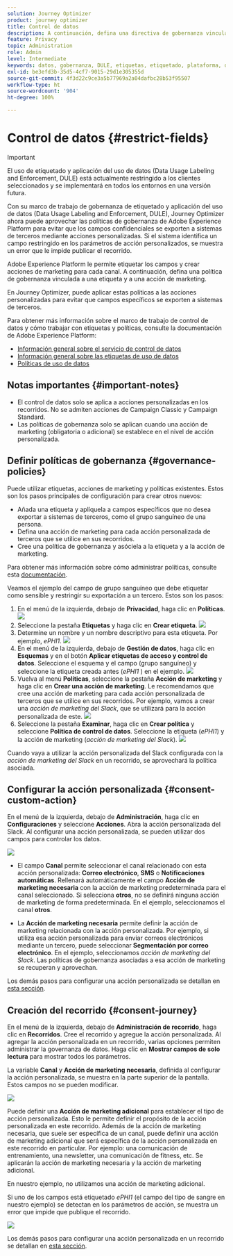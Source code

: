 ```yaml
---
solution: Journey Optimizer
product: journey optimizer
title: Control de datos
description: A continuación, defina una directiva de gobernanza vinculada a una etiqueta y a una acción de marketing
feature: Privacy
topic: Administration
role: Admin
level: Intermediate
keywords: datos, gobernanza, DULE, etiquetas, etiquetado, plataforma, directiva
exl-id: be3efd3b-35d5-4cf7-9015-29d1e305355d
source-git-commit: 4f3d22c9ce3a5b77969a2a04dafbc28b53f95507
workflow-type: ht
source-wordcount: '904'
ht-degree: 100%

---
```


# Control de datos {#restrict-fields}


>[!IMPORTANT]
>
>El uso de etiquetado y aplicación del uso de datos (Data Usage Labeling and Enforcement, DULE) está actualmente restringido a los clientes seleccionados y se implementará en todos los entornos en una versión futura.

Con su marco de trabajo de gobernanza de etiquetado y aplicación del uso de datos (Data Usage Labeling and Enforcement, DULE), Journey Optimizer ahora puede aprovechar las políticas de gobernanza de Adobe Experience Platform para evitar que los campos confidenciales se exporten a sistemas de terceros mediante acciones personalizadas. Si el sistema identifica un campo restringido en los parámetros de acción personalizados, se muestra un error que le impide publicar el recorrido.

Adobe Experience Platform le permite etiquetar los campos y crear acciones de marketing para cada canal. A continuación, defina una política de gobernanza vinculada a una etiqueta y a una acción de marketing.

En Journey Optimizer, puede aplicar estas políticas a las acciones personalizadas para evitar que campos específicos se exporten a sistemas de terceros.

Para obtener más información sobre el marco de trabajo de control de datos y cómo trabajar con etiquetas y políticas, consulte la documentación de Adobe Experience Platform:

* [Información general sobre el servicio de control de datos](https://experienceleague.adobe.com/docs/experience-platform/data-governance/home.html?lang=es)
* [Información general sobre las etiquetas de uso de datos](https://experienceleague.adobe.com/docs/experience-platform/data-governance/labels/overview.html?lang=es)
* [Políticas de uso de datos](https://experienceleague.adobe.com/docs/experience-platform/data-governance/policies/overview.html?lang=es)

## Notas importantes {#important-notes}

* El control de datos solo se aplica a acciones personalizadas en los recorridos. No se admiten acciones de Campaign Classic y Campaign Standard.
* Las políticas de gobernanza solo se aplican cuando una acción de marketing (obligatoria o adicional) se establece en el nivel de acción personalizada.

## Definir políticas de gobernanza {#governance-policies}

Puede utilizar etiquetas, acciones de marketing y políticas existentes. Estos son los pasos principales de configuración para crear otros nuevos:

* Añada una etiqueta y aplíquela a campos específicos que no desea exportar a sistemas de terceros, como el grupo sanguíneo de una persona.
* Defina una acción de marketing para cada acción personalizada de terceros que se utilice en sus recorridos.
* Cree una política de gobernanza y asóciela a la etiqueta y a la acción de marketing.

Para obtener más información sobre cómo administrar políticas, consulte esta [documentación](https://experienceleague.adobe.com/docs/experience-platform/data-governance/policies/user-guide.html?lang=es#consent-policy).

Veamos el ejemplo del campo de grupo sanguíneo que debe etiquetar como sensible y restringir su exportación a un tercero. Estos son los pasos:

1. En el menú de la izquierda, debajo de **Privacidad**, haga clic en **Políticas**.
   ![](assets/action-privacy0.png)
1. Seleccione la pestaña **Etiquetas** y haga clic en **Crear etiqueta**.
   ![](assets/action-privacy1.png)
1. Determine un nombre y un nombre descriptivo para esta etiqueta. Por ejemplo, _ePHI1_.
   ![](assets/action-privacy2.png)
1. En el menú de la izquierda, debajo de **Gestión de datos**, haga clic en **Esquemas** y en el botón **Aplicar etiquetas de acceso y control de datos**. Seleccione el esquema y el campo (grupo sanguíneo) y seleccione la etiqueta creada antes (_ePHI1_ ) en el ejemplo.
   ![](assets/action-privacy3.png)
1. Vuelva al menú **Políticas**, seleccione la pestaña **Acción de marketing** y haga clic en **Crear una acción de marketing**. Le recomendamos que cree una acción de marketing para cada acción personalizada de terceros que se utilice en sus recorridos. Por ejemplo, vamos a crear una _acción de marketing del Slack_, que se utilizará para la acción personalizada de este.
   ![](assets/action-privacy4.png)
1. Seleccione la pestaña **Examinar**, haga clic en **Crear política** y seleccione **Política de control de datos**. Seleccione la etiqueta (_ePHI1_) y la acción de marketing (_acción de marketing del Slack_).
   ![](assets/action-privacy5.png)

Cuando vaya a utilizar la acción personalizada del Slack configurada con la _acción de marketing del Slack_ en un recorrido, se aprovechará la política asociada.

## Configurar la acción personalizada {#consent-custom-action}

En el menú de la izquierda, debajo de **Administración**, haga clic en **Configuraciones** y seleccione **Acciones**. Abra la acción personalizada del Slack. Al configurar una acción personalizada, se pueden utilizar dos campos para controlar los datos.

![](assets/action-privacy6.png)

* El campo **Canal** permite seleccionar el canal relacionado con esta acción personalizada: **Correo electrónico**, **SMS** o **Notificaciones automáticas**. Rellenará automáticamente el campo **Acción de marketing necesaria** con la acción de marketing predeterminada para el canal seleccionado. Si selecciona **otros**, no se definirá ninguna acción de marketing de forma predeterminada. En el ejemplo, seleccionamos el canal **otros**.

* La **Acción de marketing necesaria** permite definir la acción de marketing relacionada con la acción personalizada. Por ejemplo, si utiliza esa acción personalizada para enviar correos electrónicos mediante un tercero, puede seleccionar **Segmentación por correo electrónico**. En el ejemplo, seleccionamos _acción de marketing del Slack_. Las políticas de gobernanza asociadas a esa acción de marketing se recuperan y aprovechan.

Los demás pasos para configurar una acción personalizada se detallan en [esta sección](../action/about-custom-action-configuration.md#consent-management).

## Creación del recorrido {#consent-journey}

En el menú de la izquierda, debajo de **Administración de recorrido**, haga clic en **Recorridos**. Cree el recorrido y agregue la acción personalizada.  Al agregar la acción personalizada en un recorrido, varias opciones permiten administrar la governanza de datos. Haga clic en **Mostrar campos de solo lectura** para mostrar todos los parámetros.

La variable **Canal** y **Acción de marketing necesaria**, definida al configurar la acción personalizada, se muestra en la parte superior de la pantalla. Estos campos no se pueden modificar.

![](assets/action-privacy7.png)

Puede definir una **Acción de marketing adicional** para establecer el tipo de acción personalizada. Esto le permite definir el propósito de la acción personalizada en este recorrido. Además de la acción de marketing necesaria, que suele ser específica de un canal, puede definir una acción de marketing adicional que será específica de la acción personalizada en este recorrido en particular. Por ejemplo: una comunicación de entrenamiento, una newsletter, una comunicación de fitness, etc. Se aplicarán la acción de marketing necesaria y la acción de marketing adicional.

En nuestro ejemplo, no utilizamos una acción de marketing adicional.

Si uno de los campos está etiquetado _ePHI1_ (el campo del tipo de sangre en nuestro ejemplo) se detectan en los parámetros de acción, se muestra un error que impide que publique el recorrido.

![](assets/action-privacy8.png)

Los demás pasos para configurar una acción personalizada en un recorrido se detallan en [esta sección](../building-journeys/using-custom-actions.md).
